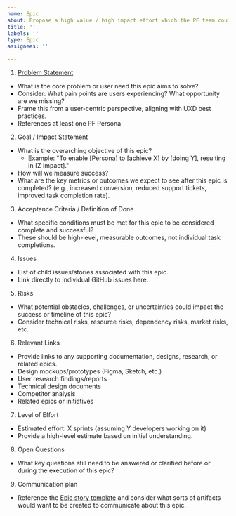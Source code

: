 ```yaml
---
name: Epic
about: Propose a high value / high impact effort which the PF team could deliver within a quarter
title: ''
labels: ''
type: Epic
assignees: ''

---
```


1. [Problem Statement](https://docs.google.com/document/d/1ugT2u8UKHOiiYUwpwvHSiWcci96U5sKBxKufL82HIp4/edit?usp=sharing) 
 - What is the core problem or user need this epic aims to solve?
 - Consider: What pain points are users experiencing? What opportunity are we missing?
 - Frame this from a user-centric perspective, aligning with UXD best practices.
 - References at least one PF Persona

2. Goal / Impact Statement
 - What is the overarching objective of this epic?
   - Example: "To enable [Persona] to [achieve X] by [doing Y], resulting in [Z impact]."
- How will we measure success?
- What are the key metrics or outcomes we expect to see after this epic is completed? (e.g., increased conversion, reduced support tickets, improved task completion rate).

3. Acceptance Criteria / Definition of Done
 - What specific conditions must be met for this epic to be considered complete and successful?
 - These should be high-level, measurable outcomes, not individual task completions.

4. Issues
 - List of child issues/stories associated with this epic.
 - Link directly to individual GitHub issues here.

5. Risks
 - What potential obstacles, challenges, or uncertainties could impact the success or timeline of this epic?
 - Consider technical risks, resource risks, dependency risks, market risks, etc.

6. Relevant Links
 - Provide links to any supporting documentation, designs, research, or related epics.
 - Design mockups/prototypes (Figma, Sketch, etc.)
 - User research findings/reports
 - Technical design documents
 - Competitor analysis
 - Related epics or initiatives

7. Level of Effort
 - Estimated effort: X sprints (assuming Y developers working on it)
 - Provide a high-level estimate based on initial understanding.

8. Open Questions
 - What key questions still need to be answered or clarified before or during the execution of this epic?

9. Communication plan
 - Reference the [Epic story template](https://docs.google.com/document/d/1lvak2r7IHBgVdyRzo2OwZmsSjS-fjIeC_SPJ4BovZc8/edit?usp=sharing) and consider what sorts of artifacts would want to be created to communicate about this epic.
